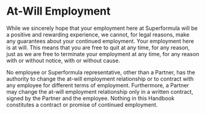 # At-Will Employment

While we sincerely hope that your employment here at Superformula will be a positive and rewarding experience, we cannot, for legal reasons, make any guarantees about your continued employment. Your employment here is at will. This means that you are free to quit at any time, for any reason, just as we are free to terminate your employment at any time, for any reason with or without notice, with or without cause.

No employee or Superformula representative, other than a Partner, has the authority to change the at-will employment relationship or to contract with any employee for different terms of employment. Furthermore, a Partner may change the at-will employment relationship only in a written contract, signed by the Partner and the employee. Nothing in this Handbook constitutes a contract or promise of continued employment.
